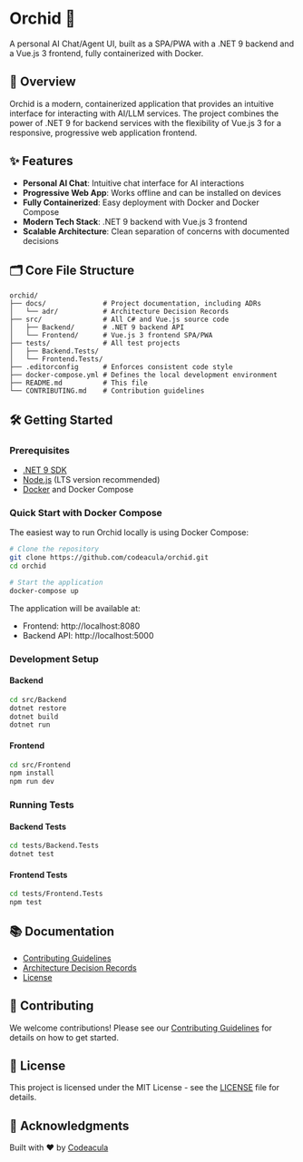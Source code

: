 # Orchid 🌸

A personal AI Chat/Agent UI, built as a SPA/PWA with a .NET 9 backend and a Vue.js 3 frontend, fully containerized with Docker.

## 🚀 Overview

Orchid is a modern, containerized application that provides an intuitive interface for interacting with AI/LLM services. The project combines the power of .NET 9 for backend services with the flexibility of Vue.js 3 for a responsive, progressive web application frontend.

## ✨ Features

- **Personal AI Chat**: Intuitive chat interface for AI interactions
- **Progressive Web App**: Works offline and can be installed on devices
- **Fully Containerized**: Easy deployment with Docker and Docker Compose
- **Modern Tech Stack**: .NET 9 backend with Vue.js 3 frontend
- **Scalable Architecture**: Clean separation of concerns with documented decisions

## 🗂️ Core File Structure

```
orchid/
├── docs/              # Project documentation, including ADRs
│   └── adr/           # Architecture Decision Records
├── src/               # All C# and Vue.js source code
│   ├── Backend/       # .NET 9 backend API
│   └── Frontend/      # Vue.js 3 frontend SPA/PWA
├── tests/             # All test projects
│   ├── Backend.Tests/
│   └── Frontend.Tests/
├── .editorconfig      # Enforces consistent code style
├── docker-compose.yml # Defines the local development environment
├── README.md          # This file
└── CONTRIBUTING.md    # Contribution guidelines
```

## 🛠️ Getting Started

### Prerequisites

- [.NET 9 SDK](https://dotnet.microsoft.com/download/dotnet/9.0)
- [Node.js](https://nodejs.org/) (LTS version recommended)
- [Docker](https://www.docker.com/get-started) and Docker Compose

### Quick Start with Docker Compose

The easiest way to run Orchid locally is using Docker Compose:

```bash
# Clone the repository
git clone https://github.com/codeacula/orchid.git
cd orchid

# Start the application
docker-compose up
```

The application will be available at:
- Frontend: http://localhost:8080
- Backend API: http://localhost:5000

### Development Setup

#### Backend

```bash
cd src/Backend
dotnet restore
dotnet build
dotnet run
```

#### Frontend

```bash
cd src/Frontend
npm install
npm run dev
```

### Running Tests

#### Backend Tests
```bash
cd tests/Backend.Tests
dotnet test
```

#### Frontend Tests
```bash
cd tests/Frontend.Tests
npm test
```

## 📚 Documentation

- [Contributing Guidelines](CONTRIBUTING.md)
- [Architecture Decision Records](docs/adr/)
- [License](LICENSE)

## 🤝 Contributing

We welcome contributions! Please see our [Contributing Guidelines](CONTRIBUTING.md) for details on how to get started.

## 📄 License

This project is licensed under the MIT License - see the [LICENSE](LICENSE) file for details.

## 🙏 Acknowledgments

Built with ❤️ by [Codeacula](https://github.com/codeacula)
